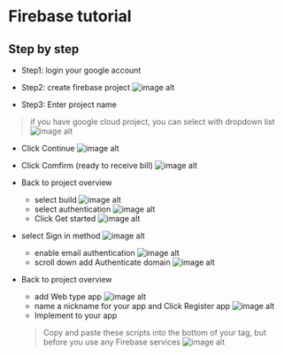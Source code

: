 # Firebase tutorial
## Step by step
- Step1: login your google account
- Step2: create firebase project
![image alt](https://github.com/BladeChang/tutorial/blob/main/Firebase/resources/img/Firebase-0.png?raw=true "Firebase-0")

- Step3: Enter project name
> if you have google cloud project, you can select with dropdown list
![image alt](https://github.com/BladeChang/tutorial/blob/main/Firebase/resources/img/Firebase-1.png?raw=true "Firebase-1")
- Click Continue
![image alt](https://github.com/BladeChang/tutorial/blob/main/Firebase/resources/img/Firebase-2.png?raw=true "Firebase-2")

- Click Comfirm (ready to receive bill)
![image alt](https://github.com/BladeChang/tutorial/blob/main/Firebase/resources/img/Firebase-3.png?raw=true "Firebase-3")

- Back to project overview
    - select build 
    ![image alt](https://github.com/BladeChang/tutorial/blob/main/Firebase/resources/img/Firebase-4.png?raw=true "Firebase-4")
    - select authentication
    ![image alt](https://github.com/BladeChang/tutorial/blob/main/Firebase/resources/img/Firebase-5.png?raw=true "Firebase-5")
    - Click Get started
    ![image alt](https://github.com/BladeChang/tutorial/blob/main/Firebase/resources/img/Firebase-6.png?raw=true "Firebase-6")

- select Sign in method
![image alt](https://github.com/BladeChang/tutorial/blob/main/Firebase/resources/img/Firebase-7.png?raw=true "Firebase-7")
    - enable email authentication
    ![image alt](https://github.com/BladeChang/tutorial/blob/main/Firebase/resources/img/Firebase-8.png?raw=true "Firebase-8")
    - scroll down add Authenticate domain 
    ![image alt](https://github.com/BladeChang/tutorial/blob/main/Firebase/resources/img/Firebase-12.png?raw=true "Firebase-12")


- Back to project overview
    - add Web type app 
    ![image alt](https://github.com/BladeChang/tutorial/blob/main/Firebase/resources/img/Firebase-9.png?raw=true "Firebase-9")
    - name a nickname for your app and Click Register app
    ![image alt](https://github.com/BladeChang/tutorial/blob/main/Firebase/resources/img/Firebase-10.png?raw=true "Firebase-10")
    - Implement to your app
    > Copy and paste these scripts into the bottom of your <body> tag, but before you use any Firebase services
    ![image alt](https://github.com/BladeChang/tutorial/blob/main/Firebase/resources/img/Firebase-11.png?raw=true "Firebase-11")
